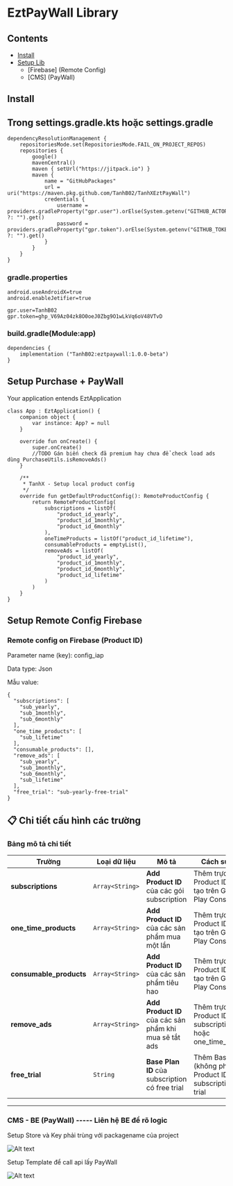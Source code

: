 # EztPayWall Library

## Contents

* [Install](#install)
* [Setup Lib](#setup-remote)
    * [Firebase] (Remote Config)
    * [CMS] (PayWall)
    
## Install

## Trong settings.gradle.kts hoặc settings.gradle

```
dependencyResolutionManagement {
    repositoriesMode.set(RepositoriesMode.FAIL_ON_PROJECT_REPOS)
    repositories {
        google()
        mavenCentral()
        maven { setUrl("https://jitpack.io") }
        maven {
            name = "GitHubPackages"
            url = uri("https://maven.pkg.github.com/TanhB02/TanhXEztPayWall")
            credentials {
                username = providers.gradleProperty("gpr.user").orElse(System.getenv("GITHUB_ACTOR") ?: "").get()
                password = providers.gradleProperty("gpr.token").orElse(System.getenv("GITHUB_TOKEN") ?: "").get()
            }
        }
    }
}
```

### gradle.properties

```
android.useAndroidX=true
android.enableJetifier=true

gpr.user=TanhB02
gpr.token=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
```

### build.gradle(Module:app)

```
dependencies {
	implementation ("TanhB02:eztpaywall:1.0.0-beta")
}
```

## Setup Purchase + PayWall
Your application entends EztApplication

```
class App : EztApplication() {
    companion object {
        var instance: App? = null
    }

    override fun onCreate() {
        super.onCreate()
        //TODO Gán biến check đã premium hay chưa để check load ads dùng PurchaseUtils.isRemoveAds()
    }
    
    /**
     * TanhX - Setup local product config
     */
    override fun getDefaultProductConfig(): RemoteProductConfig {
        return RemoteProductConfig(
            subscriptions = listOf(
                "product_id_yearly",
                "product_id_1monthly",
                "product_id_6monthly"
            ),
            oneTimeProducts = listOf("product_id_lifetime"),
            consumableProducts = emptyList(),
            removeAds = listOf(
                "product_id_yearly",
                "product_id_1monthly",
                "product_id_6monthly",
                "product_id_lifetime"
            )
        )
    }
}

```

## Setup Remote Config Firebase

### Remote config on Firebase (Product ID)

Parameter name (key): config_iap 

Data type: Json

Mẫu value:

```
{
  "subscriptions": [
    "sub_yearly",
    "sub_1monthly",
    "sub_6monthly"
  ],
  "one_time_products": [
    "sub_lifetime"
  ],
  "consumable_products": [],
  "remove_ads": [
    "sub_yearly",
    "sub_1monthly",
    "sub_6monthly",
    "sub_lifetime"
  ],
  "free_trial": "sub-yearly-free-trial"
}
```
## 📋 Chi tiết cấu hình các trường

### Bảng mô tả chi tiết

| Trường | Loại dữ liệu | Mô tả | Cách sử dụng | Ví dụ |
|--------|--------------|-------|--------------|-------|
| **subscriptions** | `Array<String>` | **Add Product ID** của các gói subscription | Thêm trực tiếp Product ID được tạo trên Google Play Console | `["sub_yearly", "sub_1monthly", "sub_6monthly"]` |
| **one_time_products** | `Array<String>` | **Add Product ID** của các sản phẩm mua một lần | Thêm trực tiếp Product ID được tạo trên Google Play Console | `["sub_lifetime"]` |
| **consumable_products** | `Array<String>` | **Add Product ID** của các sản phẩm tiêu hao | Thêm trực tiếp Product ID được tạo trên Google Play Console | `[]` (empty - không có) |
| **remove_ads** | `Array<String>` | **Add Product ID** của các sản phẩm khi mua sẽ tắt ads | Thêm trực tiếp Product ID từ subscriptions hoặc one_time_products | `["sub_yearly", "sub_1monthly", "sub_6monthly", "sub_lifetime"]` |
| **free_trial** | `String` | **Base Plan ID** của subscription có free trial | Thêm Base Plan ID (không phải Product ID) của subscription có trial | `"sub-yearly-free-trial"` |

---

### CMS - BE (PayWall) ----- Liên hệ BE để rõ logic 
Setup Store và Key phải trùng với packagename của project

![Alt text](https://private-user-images.githubusercontent.com/165024827/458826192-a05fad14-0839-4226-a0f9-2a3b07e4e6dd.png?jwt=eyJhbGciOiJIUzI1NiIsInR5cCI6IkpXVCJ9.eyJpc3MiOiJnaXRodWIuY29tIiwiYXVkIjoicmF3LmdpdGh1YnVzZXJjb250ZW50LmNvbSIsImtleSI6ImtleTUiLCJleHAiOjE3NTA4NDczMTAsIm5iZiI6MTc1MDg0NzAxMCwicGF0aCI6Ii8xNjUwMjQ4MjcvNDU4ODI2MTkyLWEwNWZhZDE0LTA4MzktNDIyNi1hMGY5LTJhM2IwN2U0ZTZkZC5wbmc_WC1BbXotQWxnb3JpdGhtPUFXUzQtSE1BQy1TSEEyNTYmWC1BbXotQ3JlZGVudGlhbD1BS0lBVkNPRFlMU0E1M1BRSzRaQSUyRjIwMjUwNjI1JTJGdXMtZWFzdC0xJTJGczMlMkZhd3M0X3JlcXVlc3QmWC1BbXotRGF0ZT0yMDI1MDYyNVQxMDIzMzBaJlgtQW16LUV4cGlyZXM9MzAwJlgtQW16LVNpZ25hdHVyZT0wODJjNGVhNTJkYzVhYmI0NDE4NGQzMjgzMThmMWVjMTVmNzM5Yzc5MjYxMWE2YmE3OGJjYzY4ZjU1NDkwOTRiJlgtQW16LVNpZ25lZEhlYWRlcnM9aG9zdCJ9.UdK2t6HHjsdNpEhO9is5jVPcVn7NZ91B20Iv6zkOMAE)


Setup Template để call api lấy PayWall

![Alt text](https://private-user-images.githubusercontent.com/165024827/458828048-664557a6-57b4-47c6-8c11-a20bedda4ae2.png?jwt=eyJhbGciOiJIUzI1NiIsInR5cCI6IkpXVCJ9.eyJpc3MiOiJnaXRodWIuY29tIiwiYXVkIjoicmF3LmdpdGh1YnVzZXJjb250ZW50LmNvbSIsImtleSI6ImtleTUiLCJleHAiOjE3NTA4NDc2MTgsIm5iZiI6MTc1MDg0NzMxOCwicGF0aCI6Ii8xNjUwMjQ4MjcvNDU4ODI4MDQ4LTY2NDU1N2E2LTU3YjQtNDdjNi04YzExLWEyMGJlZGRhNGFlMi5wbmc_WC1BbXotQWxnb3JpdGhtPUFXUzQtSE1BQy1TSEEyNTYmWC1BbXotQ3JlZGVudGlhbD1BS0lBVkNPRFlMU0E1M1BRSzRaQSUyRjIwMjUwNjI1JTJGdXMtZWFzdC0xJTJGczMlMkZhd3M0X3JlcXVlc3QmWC1BbXotRGF0ZT0yMDI1MDYyNVQxMDI4MzhaJlgtQW16LUV4cGlyZXM9MzAwJlgtQW16LVNpZ25hdHVyZT02OWNmNmQ0YzljYzk5MzZjYzhmYTZhNDc2MmIxNDc0ODc0ODg5ZTNhZTAwMTE1MmMzYjAwNDI4ZjA3NzNmOTA1JlgtQW16LVNpZ25lZEhlYWRlcnM9aG9zdCJ9.4ZFf8t2u5oxBrhbKq4yiLx16bvboSk5y1ubVShzkSIg)




